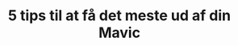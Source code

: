 ---
title: 5 tips til at få det meste ud af din Mavic
cover: mael-balland-8Vdy8LvDNKI-unsplash.jpg
---